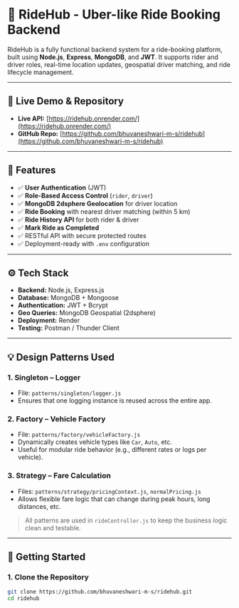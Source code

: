 # 🚗 RideHub - Uber-like Ride Booking Backend

RideHub is a fully functional backend system for a ride-booking platform, built using **Node.js**, **Express**, **MongoDB**, and **JWT**. It supports rider and driver roles, real-time location updates, geospatial driver matching, and ride lifecycle management.

---

## 🔗 Live Demo & Repository

- **Live API:** [https://ridehub.onrender.com/](https://ridehub.onrender.com/)  
- **GitHub Repo:** [https://github.com/bhuvaneshwari-m-s/ridehub](https://github.com/bhuvaneshwari-m-s/ridehub)

---

## 🌟 Features

- ✅ **User Authentication** (JWT)
- ✅ **Role-Based Access Control** (`rider`, `driver`)
- ✅ **MongoDB 2dsphere Geolocation** for driver location
- ✅ **Ride Booking** with nearest driver matching (within 5 km)
- ✅ **Ride History API** for both rider & driver
- ✅ **Mark Ride as Completed**
- ✅ RESTful API with secure protected routes
- ✅ Deployment-ready with `.env` configuration

---

## ⚙️ Tech Stack

- **Backend:** Node.js, Express.js  
- **Database:** MongoDB + Mongoose  
- **Authentication:** JWT + Bcrypt  
- **Geo Queries:** MongoDB Geospatial (2dsphere)  
- **Deployment:** Render  
- **Testing:** Postman / Thunder Client

---

## 💡 Design Patterns Used

### 1. Singleton – Logger
- File: `patterns/singleton/logger.js`
- Ensures that one logging instance is reused across the entire app.

### 2. Factory – Vehicle Factory
- File: `patterns/factory/vehicleFactory.js`
- Dynamically creates vehicle types like `Car`, `Auto`, etc.  
- Useful for modular ride behavior (e.g., different rates or logs per vehicle).

### 3. Strategy – Fare Calculation
- Files: `patterns/strategy/pricingContext.js`, `normalPricing.js`
- Allows flexible fare logic that can change during peak hours, long distances, etc.

> All patterns are used in `rideController.js` to keep the business logic clean and testable.

---

## 🚀 Getting Started

### 1. Clone the Repository

```bash
git clone https://github.com/bhuvaneshwari-m-s/ridehub.git
cd ridehub
